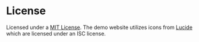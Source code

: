 
# License

Licensed under a [MIT License](./LICENSE). The demo website utilizes icons from
[Lucide](https://lucide.dev/) which are licensed under an ISC license.